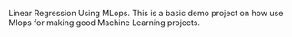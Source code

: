 Linear Regression Using MLops. This is a basic demo project on how use Mlops for making good Machine Learning projects.
